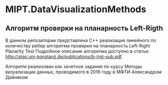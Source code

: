 # MIPT.DataVisualizationMethods
## Алгоритм проверки на планарность Left-Rigth
В данном репозитории представлена C++ реализация линейного по количеству ребер алгоритма проверки на планарность Left-Right Planarity Test
Подробное описание алгоритма доступно в статье:
http://algo.uni-konstanz.de/publications/b-lrpt-sub.pdf


Алгоритм реализован как зачетное задание по курсу Методы визуализации данных, проводимого в 2016 году в МФТИ Александром Дайняком
